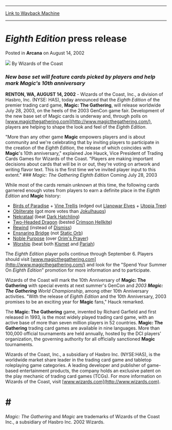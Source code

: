 
---
[Link to Wayback Machine](https://web.archive.org/web/20220630015706/https://magic.wizards.com/en/articles/archive/arcana/eighth-edition-press-release-2002-08-14)

[_metadata_:author]:- "Wizards of the Coast"
[_metadata_:description]:- "New base set will feature cards picked by players and help mark Magic's 10th anniversaryRENTON, WA, AUGUST 14, 2002 - Wizards of the Coast, Inc., a division of Hasbro, Inc. (NYSE: HAS), today announced that the Eighth Edition of the premier trading card game, Magic: The Gathering, will release worldwide July 28, 2003, on the heels of the 2003 GenCon game fair. Development of"
[_metadata_:generator]:- "Drupal 7 (http://drupal.org)"
[_metadata_:node]:- "603806"
[_metadata_:publish_date]:- "2002-08-14"
[_metadata_:source]:- "div-main-content"
[_metadata_:title]:- "Eighth Edition press release"
[_metadata_:wayback_capture_timestamp]:- "2022-06-30 01:57:06"
[_metadata_:wayback_raw_url]:- "https://web.archive.org/web/20220630015706id_/https://magic.wizards.com/en/articles/archive/arcana/eighth-edition-press-release-2002-08-14"
[_metadata_:wayback_url]:- "https://magic.wizards.com/en/articles/archive/arcana/eighth-edition-press-release-2002-08-14"
---


*Eighth Edition* press release
==============================



 Posted in **Arcana**
 on August 14, 2002 






![](https://media.magic.wizards.com/styles/auth_small/public/images/person/wizards_author.jpg)
By Wizards of the Coast











### *New base set will feature cards picked by players and help mark Magic's 10th anniversary*

**RENTON, WA, AUGUST 14, 2002** - Wizards of the Coast, Inc., a division of Hasbro, Inc. (NYSE: HAS), today announced that the *Eighth Edition* of the premier trading card game, **Magic: The Gathering**, will release worldwide July 28, 2003, on the heels of the 2003 GenCon game fair. Development of the new base set of Magic cards is underway and, through polls on [www.magicthegathering.com](http://www.magicthegathering.com/), players are helping to shape the look and feel of the *Eighth Edition*.

 "More than any other game **Magic** empowers players and is about community and we're celebrating that by inviting players to participate in the creation of the *Eighth Edition*, the release of which coincides with **Magic**'s 10th anniversary," explained Joe Hauck, Vice President of Trading Cards Games for Wizards of the Coast. "Players are making important decisions about cards that will be in or out, they're voting on artwork and writing flavor text. This is the first time we've invited player input to this extent." ### *Magic: The Gathering Eighth Edition* Coming July 28, 2003

While most of the cards remain unknown at this time, the following cards garnered enough votes from players to earn a definite place in the *Eighth Edition* and **Magic** history:

* [Birds of Paradise](https://gatherer.wizards.com/Pages/Card/Details.aspx?name=Birds+of+Paradise) + [Vine Trellis](https://gatherer.wizards.com/Pages/Card/Details.aspx?name=Vine+Trellis) (edged out [Llanowar Elves](https://gatherer.wizards.com/Pages/Card/Details.aspx?name=Llanowar+Elves) + [Utopia Tree](https://gatherer.wizards.com/Pages/Card/Details.aspx?name=Utopia+Tree))
* [Obliterate](https://gatherer.wizards.com/Pages/Card/Details.aspx?name=Obliterate) (got more votes than [Jokulhaups](https://gatherer.wizards.com/Pages/Card/Details.aspx?name=Jokulhaups))
* [Nekrataal](https://gatherer.wizards.com/Pages/Card/Details.aspx?name=Nekrataal) (beat [Dark Hatchling](https://gatherer.wizards.com/Pages/Card/Details.aspx?name=Dark+Hatchling))
* [Two-Headed Dragon](https://gatherer.wizards.com/Pages/Card/Details.aspx?name=Two-Headed+Dragon) (bested [Crimson Hellkite](https://gatherer.wizards.com/Pages/Card/Details.aspx?name=Crimson+Hellkite))
* [Rewind](https://gatherer.wizards.com/Pages/Card/Details.aspx?name=Rewind) (instead of [Dismiss](https://gatherer.wizards.com/Pages/Card/Details.aspx?name=Dismiss))
* [Ensnaring Bridge](https://gatherer.wizards.com/Pages/Card/Details.aspx?name=Ensnaring+Bridge) (not [Static Orb](https://gatherer.wizards.com/Pages/Card/Details.aspx?name=Static+Orb))
* [Noble Purpose](https://gatherer.wizards.com/Pages/Card/Details.aspx?name=Noble+Purpose) (over [Orim's Prayer](https://gatherer.wizards.com/Pages/Card/Details.aspx?name=Orim%27s+Prayer))
* [Worship](https://gatherer.wizards.com/Pages/Card/Details.aspx?name=Worship) (beat both [Kismet](https://gatherer.wizards.com/Pages/Card/Details.aspx?name=Kismet) and [Pariah](https://gatherer.wizards.com/Pages/Card/Details.aspx?name=Pariah))

The *Eighth Edition* player polls continue through September 6. Players should visit [www.magicthegathering.com](http://www.magicthegathering.com/) and look for the "Spend Your Summer On *Eighth Edition*" promotion for more information and to participate.

Wizards of the Coast will mark the 10th Anniversary of **Magic: The Gathering** with special events at next summer's GenCon and *2003 **Magic: The Gathering** World Championship*, among other 10th Anniversary activities. "With the release of *Eighth Edition* and the 10th Anniversary, 2003 promises to be an exciting year for **Magic** fans," Hauck remarked.

The **Magic: The Gathering** game, invented by Richard Garfield and first released in 1993, is the most widely played trading card game, with an active base of more than seven million players in 52 countries. **Magic: The Gathering** trading card games are available in nine languages. More than 100,000 official tournaments are held annually, hosted by the DCI players' organization, the governing authority for all officially sanctioned **Magic** tournaments.

Wizards of the Coast, Inc., a subsidiary of Hasbro Inc. (NYSE:HAS), is the worldwide market share leader in the trading card game and tabletop roleplaying game categories. A leading developer and publisher of game-based entertainment products, the company holds an exclusive patent on the play mechanic of trading card games (TCGs). For more information on Wizards of the Coast, visit [www.wizards.com](http://www.wizards.com).

# # #

*Magic: The Gathering* and *Magic* are trademarks of Wizards of the Coast Inc., a subsidiary of Hasbro Inc.  2002 Wizards.







